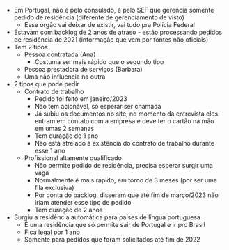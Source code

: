 - Em Portugal, não é pelo consulado, é pelo SEF que gerencia somente pedido de residência (diferente de gerenciamento de visto)
	- Esse órgão vai deixar de existir, vai tudo pra Polícia Federal
- Estavam com backlog de 2 anos de atraso - estão processando pedidos de residência de 2021 (informação que vem por fontes não oficiais)
- Tem 2 tipos
	- Pessoa contratada (Ana)
		- Costuma ser mais rápido que o segundo tipo
	- Pessoa prestadora de serviços (Barbara)
	- Uma não influencia na outra
- 2 tipos que pode pedir
	- Contrato de trabalho
		- Pedido foi feito em janeiro/2023
		- Não tem acionável, só esperar ser chamada
		- Já subiu os documentos no site, no momento da entrevista eles entram em contato com a empresa e deve ter o cartão na mão em umas 2 semanas
		- Tem duração de 1 ano
		- Não está atrelado à existência do contrato de trabalho durante esse 1 ano
	- Profissional altamente qualificado
		- Não permite pedido de residência, precisa esperar surgir uma vaga
		- Normalmente é mais rápido, em torno de 3 meses (por ser uma fila exclusiva)
		- Por conta do backlog, disseram que até fim de março/2023 não iriam atender esse tipo de pedido
		- Tem duração de 2 anos
- Surgiu a residência automática para países de língua portuguesa
	- É uma residência que só permite sair de Portugal e ir pro Brasil
	- Fica legal por 1 ano
	- Somente para pedidos que foram solicitados até fim de 2022